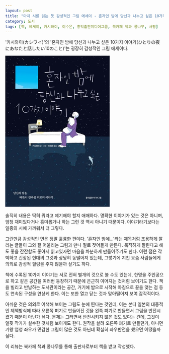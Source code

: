 ```yaml
---
layout: post
title: "마치 시를 읽는 듯 감성적인 그림 에세이 - 혼자인 밤에 당신과 나누고 싶은 10가지 이야기"
category: 도서
tags: [책, 에세이, 카시와이, 이수은, 홍익출판미디어그룹, 북카페 책과 콩나무, 서평]
---
```


'카시와이(カシワイ)'의
'혼자인 밤에 당신과 나누고 싶은 10가지 이야기(ひとりの夜にあなたと話したい10のこと)'는
굉장히 감성적인 그림 에세이다.

![표지](/images/hitori-no-yoruni-anatato-hanashitai-10-no-koto-book-h480.jpg)

솔직히 내용은 딱히 뭐라고 얘기해야 할지 애매하다.
명확한 이야기가 있는 것은 아니며,
엄청 재미있다거나 흥미롭거나 하는 그런 것 역시 아니기 때문이다.
이야기라기보다는 일종의 시에 가까워서 더 그렇다.

그런만큼 감성적인 면은 정말 훌륭한 편이다.
'혼자인 밤에...'라는 제목처럼 조용하게 깔리는 글들이
그와 잘 어울리는 그림과 만나 절로 젖어들게 만든다.
묵직하게 깔린다고 해도 좋을 잔잔함도 좋아서
읽고있자면 마음을 차분하게 만들어주기도 한다.
이런 점은 각박하고 긴장된 현대의 그것과 상당히 동떨어져 있는데,
그렇기에 지친 요즘 사람들에게 의외로 감성적 힐링을 주지 않을까 싶기도 하다.

책에 수록된 10가지 이야기는 서로 전혀 별개의 것으로 볼 수도 있는데,
한명을 주인공으로 하고 같은 공간을 여러번 등장하기 때문에
은근히 이어지는 것처럼 보이기도 한다.
책을 빌리고 반납하는 도서관이라는 공간,
거기에 밤으로 시작해 아침으로 끝을 맺는 점 등도 연속된 구성을 연상케 한다.
이는 또한 열고 닫는 것과 맞아떨어져 보여 감각적이다.

아쉬운 것은 의외로 어색해 보이는 그림도 눈에 띈다는 것인데,
이는 본디 일본의 대중적인 제책방식에 따라 오른쪽 펴기로 만들어진 것을
왼쪽 펴기로 만들면서 그림을 반전시켰기 때문이 아닌가 싶다.
문제는 그러면서 반전시키지 않은 것도 있다는 건데,
그것이 얼핏 작가가 실수한 것처럼 보이게도 한다.
원작을 살려 오른쪽 펴기로 만들던가,
아니면 기왕 엄청 좌우가 민감한 그림이 많은 것도 아닌데
확실히 좌우반전을 했으면 어땠을까 싶다.



<div class="im im-info">
이 리뷰는 북카페 책과 콩나무를 통해 출판사로부터 책을 받고 작성했다.
</div>
